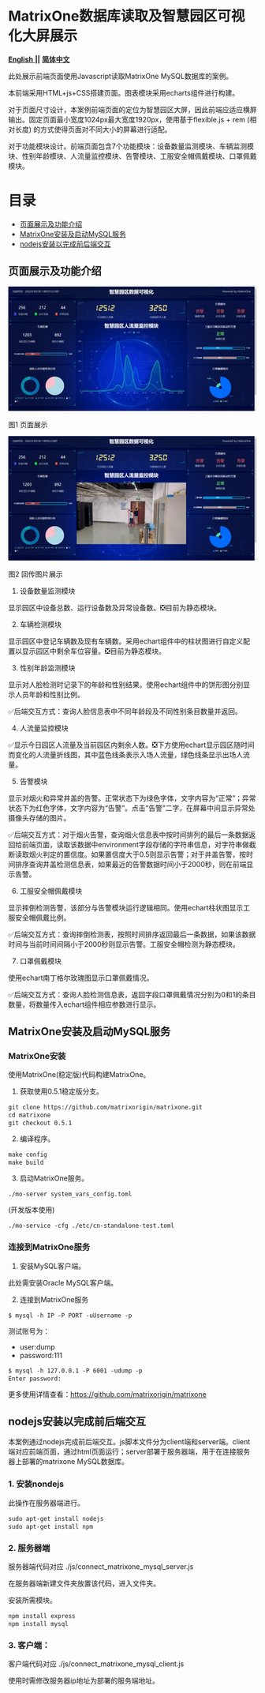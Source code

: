 # MatrixOne数据库读取及智慧园区可视化大屏展示

<a href="https://github.com/BUPT-NingXinyu/matrixone-samples/tree/main/SmartCity/smartcity_visualization_screen/README.md">
  <b>English</b>
</a>
  <b>||</b>
<a href="https://github.com/BUPT-NingXinyu/matrixone-samples/tree/main/SmartCity/smartcity_visualization_screen/README_CN.md">
  <b>简体中文</b>
</a>

此处展示前端页面使用Javascript读取MatrixOne MySQL数据库的案例。

本前端采用HTML+js+CSS搭建页面。图表模块采用echarts组件进行构建。

对于页面尺寸设计，本案例前端页面的定位为智慧园区大屏，因此前端应适应横屏输出。固定页面最小宽度1024px最大宽度1920px，使用基于flexible.js + rem (相对长度) 的方式使得页面对不同大小的屏幕进行适配。

对于功能模块设计。前端页面包含7个功能模块：设备数量监测模块、车辆监测模块、性别年龄模块、人流量监控模块、告警模块、工服安全帽佩戴模块、口罩佩戴模块。


目录
========

* [页面展示及功能介绍](#页面展示及功能介绍)
* [MatrixOne安装及启动MySQL服务](#matrixone安装及启动mysql服务)
* [nodejs安装以完成前后端交互](#nodejs安装以完成前后端交互)

## 页面展示及功能介绍
![](./images/screen_example1.jpg)

图1 页面展示

![](./images/screen_example2.jpg)

图2 回传图片展示

1.	设备数量监测模块

显示园区中设备总数、运行设备数及异常设备数。❎目前为静态模块。

2.	车辆检测模块

显示园区中登记车辆数及现有车辆数。采用echart组件中的柱状图进行自定义配置以显示园区中剩余车位容量。❎目前为静态模块。

3.	性别年龄监测模块

显示对人脸检测时记录下的年龄和性别结果。使用echart组件中的饼形图分别显示人员年龄和性别比例。

✅后端交互方式：查询人脸信息表中不同年龄段及不同性别条目数量并返回。

4.	人流量监控模块

✅显示今日园区人流量及当前园区内剩余人数。❎下方使用echart显示园区随时间而变化的人流量折线图，其中蓝色线条表示入场人流量，绿色线条显示出场人流量。

5.	告警模块

显示对烟火和异常井盖的告警。正常状态下为绿色字体，文字内容为“正常”；异常状态下为红色字体，文字内容为“告警”。点击“告警”二字，在屏幕中间显示异常处摄像头存储的图片。

✅后端交互方式：对于烟火告警，查询烟火信息表中按时间排列的最后一条数据返回给前端页面，读取该数据中environment字段存储的字符串信息，对字符串做截断读取烟火判定的置信度。如果置信度大于0.5则显示告警；对于井盖告警，按时间排序查询井盖检测信息表，如果最近的告警数据时间小于2000秒，则在前端显示告警。

6.	工服安全帽佩戴模块

显示摔倒检测告警，该部分与告警模块运行逻辑相同。使用echart柱状图显示工服安全帽佩戴比例。

✅后端交互方式：查询摔倒检测表，按照时间排序返回最后一条数据，如果该数据时间与当前时间间隔小于2000秒则显示告警。工服安全帽检测为静态模块。

7.	口罩佩戴模块

使用echart南丁格尔玫瑰图显示口罩佩戴情况。

✅后端交互方式：查询人脸检测信息表，返回字段口罩佩戴情况分别为0和1的条目数量，将数量传入echart组件相应参数进行显示。

## MatrixOne安装及启动MySQL服务
### MatrixOne安装

使用MatrixOne(稳定版)代码构建MatrixOne。

1. 获取使用0.5.1稳定版分支。

```
git clone https://github.com/matrixorigin/matrixone.git
cd matrixone
git checkout 0.5.1
```

2. 编译程序。

```
make config
make build
```

3. 启动MatrixOne服务。

```
./mo-server system_vars_config.toml
```

(开发版本使用)
```
./mo-service -cfg ./etc/cn-standalone-test.toml
```

### 连接到MatrixOne服务

1. 安装MySQL客户端。

此处需安装Oracle MySQL客户端。

2. 连接到MatrixOne服务

```
$ mysql -h IP -P PORT -uUsername -p
```

测试账号为：

* user:dump
* password:111

```
$ mysql -h 127.0.0.1 -P 6001 -udump -p
Enter password:
```

更多使用详情查看：https://github.com/matrixorigin/matrixone

## nodejs安装以完成前后端交互

本案例通过nodejs完成前后端交互。js脚本文件分为client端和server端。client端对应前端页面，通过html页面运行；server部署于服务器端，用于在连接服务器上部署的matrixone MySQL数据库。

### 1. 安装nondejs

此操作在服务器端进行。

```
sudo apt-get install nodejs
sudo apt-get install npm
```

### 2. 服务器端

服务器端代码对应 ./js/connect_matrixone_mysql_server.js

在服务器端新建文件夹放置该代码，进入文件夹。

安装所需模块。

```
npm install express
npm install mysql
```

### 3. 客户端：

客户端代码对应 ./js/connect_matrixone_mysql_client.js

使用时需修改服务器ip地址为部署的服务端地址。